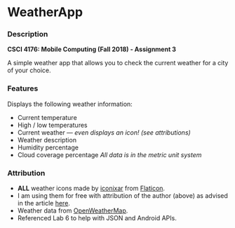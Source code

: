 # WeatherApp

### Description
**CSCI 4176: Mobile Computing (Fall 2018) - Assignment 3**

A simple weather app that allows you to check the current weather for a city of your choice.

### Features
Displays the following weather information:
- Current temperature
- High / low temperatures
- Current weather — *even displays an icon! (see attributions)*
- Weather description
- Humidity percentage
- Cloud coverage percentage
*All data is in the metric unit system*

### Attribution
- **ALL** weather icons made by [iconixar](https://www.flaticon.com/authors/iconixar) from [Flaticon](www.flaticon.com).
- I am using them for free with attribution of the author (above) as advised in the article [here](https://support.flaticon.com/hc/en-us/articles/202798341-Are-Flaticon-contents-for-free-and-where-can-I-use-them-).
- Weather data from [OpenWeatherMap](https://openweathermap.org/).
- Referenced Lab 6 to help with JSON and Android APIs.
